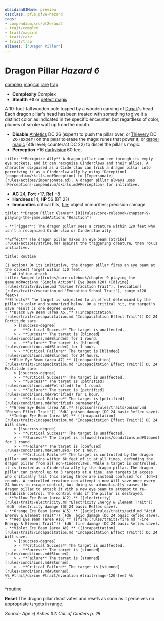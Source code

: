 ```yaml
---
obsidianUIMode: preview
cssclass: pf2e,pf2e-hazard
tags:
- compendium/src/pf2e/aoa2
- trait/complex
- trait/magical
- trait/rare
- trait/trap
aliases: ["Dragon Pillar"]
---
```

# Dragon Pillar *Hazard 6*  
[complex](rules/traits/complex.md "Complex Hazard Trait")  [magical](rules/traits/magical.md "Magical Item Trait")  [rare](rules/traits/rare.md "Rare Rarity Trait")  [trap](rules/traits/trap.md "Trap Hazard Trait")  

- **Complexity** Complex
- **Stealth** +0 or [detect magic](compendium/spells/detect-magic.md)  

A 10-foot-tall wooden pole topped by a wooden carving of [Dahak](compendium/setting/deities/dahak-logm.md)'s head. Each dragon pillar's head has been treated with something to give it a distinct color, as indicated in the specific encounter, but regardless of color, plumes of smoke waft up from the mouth.

- **Disable** [Athletics](compendium/skills.md#Athletics) DC 26 (expert) to push the pillar over, or [Thievery](compendium/skills.md#Thievery) DC 26 (expert) on the pillar to erase the magic runes that power it, or [dispel magic](compendium/spells/dispel-magic.md) (4th level; counteract DC 22) to dispel the pillar's magic.  
- **Perception** +16 [darkvision](rules/abilities/darkvision.md) 60 feet  

```ad-embed-ability
title: **Recognize Ally** A dragon pillar can see through its empty eye sockets, and it can recognize Cinderclaws and their allies. A character disguised as a Cinderclaw can trick a dragon pillar into perceiving it as a Cinderclaw ally by using [Deception](compendium/skills.md#Deception) to [Impersonate](rules/actions/impersonate.md). A dragon pillar always uses [Perception](compendium/skills.md#Perception) for initiative.
```

- **AC** 24, **Fort** +17, **Ref** +8
- **Hardness** 14, **HP** 56 (BT 28)
- **Immunities** critical hits; [fire](rules/traits/fire.md "Fire Energy & Element Trait"); object immunities; precision damage

```ad-embed-ability
title: **Dragon Pillar Glance** [R](rules/core-rulebook/chapter-9-playing-the-game.md#Actions "Reaction")

- **Trigger**: The dragon pillar sees a creature within 120 feet who isn't a recognized Cinderclaw or Cinderclaw ally.

**Effect** The dragon pillar makes an eye beam [Strike](rules/actions/strike.md) against the triggering creature, then rolls initiative.
```

````ad-pf2-summary
title: Routine

(1 action) On its initiative, the dragon pillar fires an eye beam at the closest target within 120 feet.
```ad-inline-attack
title: Ranged [>](rules/core-rulebook/chapter-9-playing-the-game.md#Actions "Single Action") Eye Beam (20) ([divine](rules/traits/divine.md "Divine Tradition Trait"), [evocation](rules/traits/evocation.md "Evocation School Trait"), range <120 feet>)
**Effects** The target is subjected to an effect determined by the pillar's color and summarized below. On a critical hit, the target's save result is one degree worse.
- **Black Eye Beam (area A5).** ([incapacitation](rules/traits/incapacitation.md "Incapacitation Effect Trait")) DC 24 Fortitude save.  
    > [!success-degree]   
    > - **Critical Success** The target is unaffected.  
    > - **Success** The target is [blinded](rules/conditions.md#Blinded) for 1 round.  
    > - **Failure** The target is [blinded](rules/conditions.md#Blinded) for 1 hour.  
    > - **Critical Failure** The target is [blinded](rules/conditions.md#Blinded) for 24 hours.
- **Blue Eye Beam (area A7).** ([incapacitation](rules/traits/incapacitation.md "Incapacitation Effect Trait")) DC 24 Fortitude save.  
    > [!success-degree]   
    > - **Critical Success** The target is unaffected.  
    > - **Success** The target is [petrified](rules/conditions.md#Petrified) for 1 round.  
    > - **Failure** The target is [petrified](rules/conditions.md#Petrified) for 1 hour.  
    > - **Critical Failure** The target is [petrified](rules/conditions.md#Petrified) permanently.
- **Green Eye Beam (area A8).** ([poison](rules/traits/poison.md "Poison Effect Trait")) `6d6` poison damage (DC 24 basic Reflex save).
- **Indigo Eye Beam (area A9).** ([incapacitation](rules/traits/incapacitation.md "Incapacitation Effect Trait")) DC 24 Will save.  
    > [!success-degree]   
    > - **Critical Success** The target is unaffected.  
    > - **Success** The target is [slowed](rules/conditions.md#Slowed) for 1 round.  
    > - **Failure** The target is [confused](rules/conditions.md#Confused) for 1 hour.  
    > - **Critical Failure** The target is controlled by the dragon pillar and remains within 60 feet of it at all times, defending the dragon pillar from all non-Cinderclaws. While a target is controlled, it is treated as a Cinderclaw ally by the dragon pillar. The dragon pillar can control up to 3 targets at a time; any targets in excess who critically fail this saving throw are instead confused for `1d4+1` rounds. A controlled creature can attempt a new Will save once every 24 hours to escape control, but doing so automatically causes the dragon pillar to attack it with a new eye beam to attempt to re-establish control. The control ends if the pillar is destroyed.
- **Yellow Eye Beam (area A12).** ([electricity](rules/traits/electricity.md "Electricity Energy & Element Trait")) `6d6` electricity damage (DC 24 basic Reflex save).
- **Orange Eye Beam (area A15).** ([acid](rules/traits/acid.md "Acid Energy & Element Trait")) `6d6` acid damage (DC 24 basic Reflex save).
- **Red Eye Beam (area A16).** ([fire](rules/traits/fire.md "Fire Energy & Element Trait")) `6d6` fire damage (DC 24 basic Reflex save).
- **Violet Eye Beam (area A9).** ([incapacitation](rules/traits/incapacitation.md "Incapacitation Effect Trait")) DC 24 Will save.  
    > [!success-degree]   
    > - **Critical Success** The target is unaffected.  
    > - **Success** The target is [stunned](rules/conditions.md#Stunned).  
    > - **Failure** The target is [stunned](rules/conditions.md#Stunned).  
    > - **Critical Failure** The target is [stunned](rules/conditions.md#Stunned).
%% #trait/divine #trait/evocation #trait/range-120-feet %%
```
````
^routine

**Reset** The dragon pillar deactivates and resets as soon as it perceives no appropriate targets in range.  

*Source: Age of Ashes #2: Cult of Cinders p. 28*